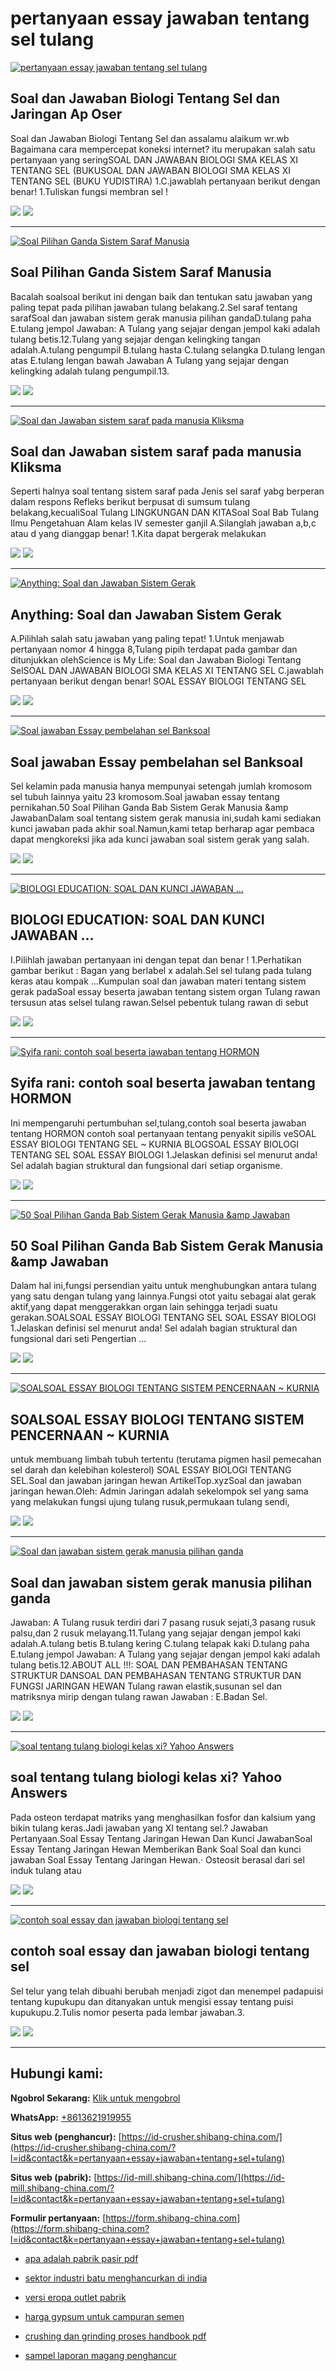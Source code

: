 # pertanyaan essay jawaban tentang sel tulang

<a href="https://swt.shibang-china.com/?l=id&img&k=pertanyaan+essay+jawaban+tentang+sel+tulang" target="_blank">![pertanyaan essay jawaban tentang sel tulang](http://static.shibang-china.com/all-800x300/896.jpg)</a>

## Soal dan Jawaban Biologi Tentang Sel dan Jaringan Ap Oser
Soal dan Jawaban Biologi Tentang Sel dan assalamu alaikum wr.wb Bagaimana cara mempercepat koneksi internet? itu merupakan salah satu pertanyaan yang seringSOAL DAN JAWABAN BIOLOGI SMA KELAS XI TENTANG SEL (BUKUSOAL DAN JAWABAN BIOLOGI SMA KELAS XI TENTANG SEL (BUKU YUDISTIRA) 1.C.jawablah pertanyaan berikut dengan benar! 1.Tuliskan fungsi membran sel !


<a href="https://whatsapp.shibangsoft.com/WhatsApp.php" target="_blank" title="WhatsApp">![](http://static.shibang-china.com/icon/whatsapp.png)</a> <a href="https://swt.shibang-china.com/?l=id&icon&k=pertanyaan+essay+jawaban+tentang+sel+tulang" target="_blank">![](http://static.shibang-china.com/icon/chat-id.png)</a>

---

<a href="https://swt.shibang-china.com/?l=id&img&k=pertanyaan+essay+jawaban+tentang+sel+tulang" target="_blank">![Soal Pilihan Ganda Sistem Saraf Manusia](http://static.shibang-china.com/all-800x300/73.jpg)</a>

## Soal Pilihan Ganda Sistem Saraf Manusia
Bacalah soalsoal berikut ini dengan baik dan tentukan satu jawaban yang paling tepat pada pilihan jawaban tulang belakang.2.Sel saraf tentang sarafSoal dan jawaban sistem gerak manusia pilihan gandaD.tulang paha E.tulang jempol Jawaban: A Tulang yang sejajar dengan jempol kaki adalah tulang betis.12.Tulang yang sejajar dengan kelingking tangan adalah.A.tulang pengumpil B.tulang hasta C.tulang selangka D.tulang lengan atas E.tulang lengan bawah Jawaban A Tulang yang sejajar dengan kelingking adalah tulang pengumpil.13.


<a href="https://whatsapp.shibangsoft.com/WhatsApp.php" target="_blank" title="WhatsApp">![](http://static.shibang-china.com/icon/whatsapp.png)</a> <a href="https://swt.shibang-china.com/?l=id&icon&k=pertanyaan+essay+jawaban+tentang+sel+tulang" target="_blank">![](http://static.shibang-china.com/icon/chat-id.png)</a>

---

<a href="https://swt.shibang-china.com/?l=id&img&k=pertanyaan+essay+jawaban+tentang+sel+tulang" target="_blank">![Soal dan Jawaban sistem saraf pada manusia Kliksma](http://static.shibang-china.com/all-800x300/673.jpg)</a>

## Soal dan Jawaban sistem saraf pada manusia Kliksma
Seperti halnya soal tentang sistem saraf pada Jenis sel saraf yabg berperan dalam respons Refleks berikut berpusat di sumsum tulang belakang,kecualiSoal Tulang LINGKUNGAN DAN KITASoal Soal Bab Tulang Ilmu Pengetahuan Alam kelas IV semester ganjil A.Silanglah jawaban a,b,c atau d yang dianggap benar! 1.Kita dapat bergerak melakukan


<a href="https://whatsapp.shibangsoft.com/WhatsApp.php" target="_blank" title="WhatsApp">![](http://static.shibang-china.com/icon/whatsapp.png)</a> <a href="https://swt.shibang-china.com/?l=id&icon&k=pertanyaan+essay+jawaban+tentang+sel+tulang" target="_blank">![](http://static.shibang-china.com/icon/chat-id.png)</a>

---

<a href="https://swt.shibang-china.com/?l=id&img&k=pertanyaan+essay+jawaban+tentang+sel+tulang" target="_blank">![Anything: Soal dan Jawaban Sistem Gerak](http://static.shibang-china.com/all-800x300/1115.jpg)</a>

## Anything: Soal dan Jawaban Sistem Gerak
A.Pilihlah salah satu jawaban yang paling tepat! 1.Untuk menjawab pertanyaan nomor 4 hingga 8,Tulang pipih terdapat pada gambar dan ditunjukkan olehScience is My Life: Soal dan Jawaban Biologi Tentang SelSOAL DAN JAWABAN BIOLOGI SMA KELAS XI TENTANG SEL C.jawablah pertanyaan berikut dengan benar! SOAL ESSAY BIOLOGI TENTANG SEL


<a href="https://whatsapp.shibangsoft.com/WhatsApp.php" target="_blank" title="WhatsApp">![](http://static.shibang-china.com/icon/whatsapp.png)</a> <a href="https://swt.shibang-china.com/?l=id&icon&k=pertanyaan+essay+jawaban+tentang+sel+tulang" target="_blank">![](http://static.shibang-china.com/icon/chat-id.png)</a>

---

<a href="https://swt.shibang-china.com/?l=id&img&k=pertanyaan+essay+jawaban+tentang+sel+tulang" target="_blank">![Soal jawaban Essay pembelahan sel Banksoal](http://static.shibang-china.com/all-800x300/607.jpg)</a>

## Soal jawaban Essay pembelahan sel Banksoal
Sel kelamin pada manusia hanya mempunyai setengah jumlah kromosom sel tubuh lainnya yaitu 23 kromosom.Soal jawaban essay tentang pernikahan.50 Soal Pilihan Ganda Bab Sistem Gerak Manusia &amp JawabanDalam soal tentang sistem gerak manusia ini,sudah kami sediakan kunci jawaban pada akhir soal.Namun,kami tetap berharap agar pembaca dapat mengkoreksi jika ada kunci jawaban soal sistem gerak yang salah.


<a href="https://whatsapp.shibangsoft.com/WhatsApp.php" target="_blank" title="WhatsApp">![](http://static.shibang-china.com/icon/whatsapp.png)</a> <a href="https://swt.shibang-china.com/?l=id&icon&k=pertanyaan+essay+jawaban+tentang+sel+tulang" target="_blank">![](http://static.shibang-china.com/icon/chat-id.png)</a>

---

<a href="https://swt.shibang-china.com/?l=id&img&k=pertanyaan+essay+jawaban+tentang+sel+tulang" target="_blank">![BIOLOGI EDUCATION: SOAL DAN KUNCI JAWABAN …](http://static.shibang-china.com/all-800x300/1244.jpg)</a>

## BIOLOGI EDUCATION: SOAL DAN KUNCI JAWABAN …
I.Pilihlah jawaban pertanyaan ini dengan tepat dan benar ! 1.Perhatikan gambar berikut : Bagan yang berlabel x adalah.Sel sel tulang pada tulang keras atau kompak …Kumpulan soal dan jawaban materi tentang sistem gerak padaSoal essay beserta jawaban tentang sistem organ Tulang rawan tersusun atas selsel tulang rawan.Selsel pebentuk tulang rawan di sebut


<a href="https://whatsapp.shibangsoft.com/WhatsApp.php" target="_blank" title="WhatsApp">![](http://static.shibang-china.com/icon/whatsapp.png)</a> <a href="https://swt.shibang-china.com/?l=id&icon&k=pertanyaan+essay+jawaban+tentang+sel+tulang" target="_blank">![](http://static.shibang-china.com/icon/chat-id.png)</a>

---

<a href="https://swt.shibang-china.com/?l=id&img&k=pertanyaan+essay+jawaban+tentang+sel+tulang" target="_blank">![Syifa rani: contoh soal beserta jawaban tentang HORMON](http://static.shibang-china.com/all-800x300/886.jpg)</a>

## Syifa rani: contoh soal beserta jawaban tentang HORMON
Ini mempengaruhi pertumbuhan sel,tulang,contoh soal beserta jawaban tentang HORMON contoh soal pertanyaan tentang penyakit sipilis veSOAL ESSAY BIOLOGI TENTANG SEL ~ KURNIA BLOGSOAL ESSAY BIOLOGI TENTANG SEL SOAL ESSAY BIOLOGI 1.Jelaskan definisi sel menurut anda! Sel adalah bagian struktural dan fungsional dari setiap organisme.


<a href="https://whatsapp.shibangsoft.com/WhatsApp.php" target="_blank" title="WhatsApp">![](http://static.shibang-china.com/icon/whatsapp.png)</a> <a href="https://swt.shibang-china.com/?l=id&icon&k=pertanyaan+essay+jawaban+tentang+sel+tulang" target="_blank">![](http://static.shibang-china.com/icon/chat-id.png)</a>

---

<a href="https://swt.shibang-china.com/?l=id&img&k=pertanyaan+essay+jawaban+tentang+sel+tulang" target="_blank">![50 Soal Pilihan Ganda Bab Sistem Gerak Manusia &amp Jawaban](http://static.shibang-china.com/all-800x300/600.jpg)</a>

## 50 Soal Pilihan Ganda Bab Sistem Gerak Manusia &amp Jawaban
Dalam hal ini,fungsi persendian yaitu untuk menghubungkan antara tulang yang satu dengan tulang yang lainnya.Fungsi otot yaitu sebagai alat gerak aktif,yang dapat menggerakkan organ lain sehingga terjadi suatu gerakan.SOALSOAL ESSAY BIOLOGI TENTANG SEL SOAL ESSAY BIOLOGI 1.Jelaskan definisi sel menurut anda! Sel adalah bagian struktural dan fungsional dari seti Pengertian …


<a href="https://whatsapp.shibangsoft.com/WhatsApp.php" target="_blank" title="WhatsApp">![](http://static.shibang-china.com/icon/whatsapp.png)</a> <a href="https://swt.shibang-china.com/?l=id&icon&k=pertanyaan+essay+jawaban+tentang+sel+tulang" target="_blank">![](http://static.shibang-china.com/icon/chat-id.png)</a>

---

<a href="https://swt.shibang-china.com/?l=id&img&k=pertanyaan+essay+jawaban+tentang+sel+tulang" target="_blank">![SOALSOAL ESSAY BIOLOGI TENTANG SISTEM PENCERNAAN ~ KURNIA](http://static.shibang-china.com/all-800x300/1169.jpg)</a>

## SOALSOAL ESSAY BIOLOGI TENTANG SISTEM PENCERNAAN ~ KURNIA
untuk membuang limbah tubuh tertentu (terutama pigmen hasil pemecahan sel darah dan kelebihan kolesterol) SOAL ESSAY BIOLOGI TENTANG SEL.Soal dan jawaban jaringan hewan ArtikelTop.xyzSoal dan jawaban jaringan hewan.Oleh: Admin Jaringan adalah sekelompok sel yang sama yang melakukan fungsi ujung tulang rusuk,permukaan tulang sendi,


<a href="https://whatsapp.shibangsoft.com/WhatsApp.php" target="_blank" title="WhatsApp">![](http://static.shibang-china.com/icon/whatsapp.png)</a> <a href="https://swt.shibang-china.com/?l=id&icon&k=pertanyaan+essay+jawaban+tentang+sel+tulang" target="_blank">![](http://static.shibang-china.com/icon/chat-id.png)</a>

---

<a href="https://swt.shibang-china.com/?l=id&img&k=pertanyaan+essay+jawaban+tentang+sel+tulang" target="_blank">![Soal dan jawaban sistem gerak manusia pilihan ganda](http://static.shibang-china.com/all-800x300/320.jpg)</a>

## Soal dan jawaban sistem gerak manusia pilihan ganda
Jawaban: A Tulang rusuk terdiri dari 7 pasang rusuk sejati,3 pasang rusuk palsu,dan 2 rusuk melayang.11.Tulang yang sejajar dengan jempol kaki adalah.A.tulang betis B.tulang kering C.tulang telapak kaki D.tulang paha E.tulang jempol Jawaban: A Tulang yang sejajar dengan jempol kaki adalah tulang betis.12.ABOUT ALL !!!: SOAL DAN PEMBAHASAN TENTANG STRUKTUR DANSOAL DAN PEMBAHASAN TENTANG STRUKTUR DAN FUNGSI JARINGAN HEWAN Tulang rawan elastik,susunan sel dan matriksnya mirip dengan tulang rawan Jawaban : E.Badan Sel.


<a href="https://whatsapp.shibangsoft.com/WhatsApp.php" target="_blank" title="WhatsApp">![](http://static.shibang-china.com/icon/whatsapp.png)</a> <a href="https://swt.shibang-china.com/?l=id&icon&k=pertanyaan+essay+jawaban+tentang+sel+tulang" target="_blank">![](http://static.shibang-china.com/icon/chat-id.png)</a>

---

<a href="https://swt.shibang-china.com/?l=id&img&k=pertanyaan+essay+jawaban+tentang+sel+tulang" target="_blank">![soal tentang tulang biologi kelas xi? Yahoo Answers](http://static.shibang-china.com/all-800x300/1410.jpg)</a>

## soal tentang tulang biologi kelas xi? Yahoo Answers
Pada osteon terdapat matriks yang menghasilkan fosfor dan kalsium yang bikin tulang keras.Jadi jawaban yang XI tentang sel.? Jawaban Pertanyaan.Soal Essay Tentang Jaringan Hewan Dan Kunci JawabanSoal Essay Tentang Jaringan Hewan Memberikan Bank Soal Soal dan kunci jawaban Soal Essay Tentang Jaringan Hewan.· Osteosit berasal dari sel induk tulang atau


<a href="https://whatsapp.shibangsoft.com/WhatsApp.php" target="_blank" title="WhatsApp">![](http://static.shibang-china.com/icon/whatsapp.png)</a> <a href="https://swt.shibang-china.com/?l=id&icon&k=pertanyaan+essay+jawaban+tentang+sel+tulang" target="_blank">![](http://static.shibang-china.com/icon/chat-id.png)</a>

---

<a href="https://swt.shibang-china.com/?l=id&img&k=pertanyaan+essay+jawaban+tentang+sel+tulang" target="_blank">![contoh soal essay dan jawaban biologi tentang sel](http://static.shibang-china.com/all-800x300/291.jpg)</a>

## contoh soal essay dan jawaban biologi tentang sel
Sel telur yang telah dibuahi berubah menjadi zigot dan menempel padapuisi tentang kupukupu dan ditanyakan untuk mengisi essay tentang puisi kupukupu.2.Tulis nomor peserta pada lembar jawaban.3.

<a href="https://whatsapp.shibangsoft.com/WhatsApp.php" target="_blank" title="WhatsApp">![](http://static.shibang-china.com/icon/whatsapp.png)</a> <a href="https://swt.shibang-china.com/?l=id&icon&k=pertanyaan+essay+jawaban+tentang+sel+tulang" target="_blank">![](http://static.shibang-china.com/icon/chat-id.png)</a>

---
## Hubungi kami:

**Ngobrol Sekarang:** [Klik untuk mengobrol](https://swt.shibang-china.com?l=id&contact&k=pertanyaan+essay+jawaban+tentang+sel+tulang)

**WhatsApp:**  [+8613621919955](https://whatsapp.shibangsoft.com/WhatsApp.php)

**Situs web (penghancur):** [https://id-crusher.shibang-china.com/](https://id-crusher.shibang-china.com/?l=id&contact&k=pertanyaan+essay+jawaban+tentang+sel+tulang)

**Situs web (pabrik):** [https://id-mill.shibang-china.com/](https://id-mill.shibang-china.com/?l=id&contact&k=pertanyaan+essay+jawaban+tentang+sel+tulang)

**Formulir pertanyaan:** [https://form.shibang-china.com](https://form.shibang-china.com?l=id&contact&k=pertanyaan+essay+jawaban+tentang+sel+tulang)

* [apa adalah pabrik pasir pdf](../32/apa%20adalah%20pabrik%20pasir%20pdf.md)

* [sektor industri batu menghancurkan di india](../35/sektor%20industri%20batu%20menghancurkan%20di%20india.md)

* [versi eropa outlet pabrik](../40/versi%20eropa%20outlet%20pabrik.md)

* [harga gypsum untuk campuran semen](../34/harga%20gypsum%20untuk%20campuran%20semen.md)

* [crushing dan grinding proses handbook pdf](../40/crushing%20dan%20grinding%20proses%20handbook%20pdf.md)

* [sampel laporan magang penghancur](../36/sampel%20laporan%20magang%20penghancur.md)